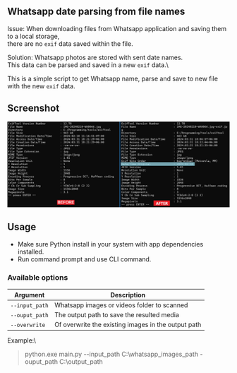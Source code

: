 
Whatsapp date parsing from file names
---

Issue: When downloading files from Whatsapp application and saving them to a local storage,\
there are no `exif` data saved within the file.

Solution: Whatsapp photos are stored with sent date names. \
This data can be parsed and saved in a new `exif` data.\

This is a simple script to get Whatsapp name,
parse and save to new file with the new `exif` data.

Screenshot
---
![Screenshot](screenshots/1.jpg)

Usage
---
- Make sure Python install in your system with app dependencies installed.
- Run command prompt and use CLI command.

### Available options
| Argument       | Description                                         |
|----------------|-----------------------------------------------------|
| `--input_path` | Whatsapp images or videos folder to scanned         |
| `--ouput_path` | The output path to save the resulted media          |
| `--overwrite`  | Of overwrite the existing images in the output path |

Example:\
>python.exe main.py --input_path C:\whatsapp_images_path -ouput_path C:\output_path
